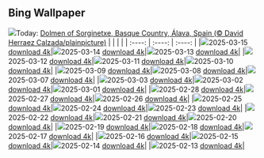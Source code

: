 ## Bing Wallpaper
![](./wallpaper/2025-03-15.jpg)Today: [Dolmen of Sorginetxe, Basque Country, Álava, Spain (© David Herraez Calzada/plainpicture)](./wallpaper/2025-03-15.jpg)
|      |      |      |
| :----: | :----: | :----: |
|![](./wallpaper/2025-03-15_sm.jpg)2025-03-15 [download 4k](./wallpaper/2025-03-15.jpg)|![](./wallpaper/2025-03-14_sm.jpg)2025-03-14 [download 4k](./wallpaper/2025-03-14.jpg)|![](./wallpaper/2025-03-13_sm.jpg)2025-03-13 [download 4k](./wallpaper/2025-03-13.jpg)|
|![](./wallpaper/2025-03-12_sm.jpg)2025-03-12 [download 4k](./wallpaper/2025-03-12.jpg)|![](./wallpaper/2025-03-11_sm.jpg)2025-03-11 [download 4k](./wallpaper/2025-03-11.jpg)|![](./wallpaper/2025-03-10_sm.jpg)2025-03-10 [download 4k](./wallpaper/2025-03-10.jpg)|
|![](./wallpaper/2025-03-09_sm.jpg)2025-03-09 [download 4k](./wallpaper/2025-03-09.jpg)|![](./wallpaper/2025-03-08_sm.jpg)2025-03-08 [download 4k](./wallpaper/2025-03-08.jpg)|![](./wallpaper/2025-03-07_sm.jpg)2025-03-07 [download 4k](./wallpaper/2025-03-07.jpg)|
|![](./wallpaper/2025-03-03_sm.jpg)2025-03-03 [download 4k](./wallpaper/2025-03-03.jpg)|![](./wallpaper/2025-03-02_sm.jpg)2025-03-02 [download 4k](./wallpaper/2025-03-02.jpg)|![](./wallpaper/2025-03-01_sm.jpg)2025-03-01 [download 4k](./wallpaper/2025-03-01.jpg)|
|![](./wallpaper/2025-02-28_sm.jpg)2025-02-28 [download 4k](./wallpaper/2025-02-28.jpg)|![](./wallpaper/2025-02-27_sm.jpg)2025-02-27 [download 4k](./wallpaper/2025-02-27.jpg)|![](./wallpaper/2025-02-26_sm.jpg)2025-02-26 [download 4k](./wallpaper/2025-02-26.jpg)|
|![](./wallpaper/2025-02-25_sm.jpg)2025-02-25 [download 4k](./wallpaper/2025-02-25.jpg)|![](./wallpaper/2025-02-24_sm.jpg)2025-02-24 [download 4k](./wallpaper/2025-02-24.jpg)|![](./wallpaper/2025-02-23_sm.jpg)2025-02-23 [download 4k](./wallpaper/2025-02-23.jpg)|
|![](./wallpaper/2025-02-22_sm.jpg)2025-02-22 [download 4k](./wallpaper/2025-02-22.jpg)|![](./wallpaper/2025-02-21_sm.jpg)2025-02-21 [download 4k](./wallpaper/2025-02-21.jpg)|![](./wallpaper/2025-02-20_sm.jpg)2025-02-20 [download 4k](./wallpaper/2025-02-20.jpg)|
|![](./wallpaper/2025-02-19_sm.jpg)2025-02-19 [download 4k](./wallpaper/2025-02-19.jpg)|![](./wallpaper/2025-02-18_sm.jpg)2025-02-18 [download 4k](./wallpaper/2025-02-18.jpg)|![](./wallpaper/2025-02-17_sm.jpg)2025-02-17 [download 4k](./wallpaper/2025-02-17.jpg)|
|![](./wallpaper/2025-02-16_sm.jpg)2025-02-16 [download 4k](./wallpaper/2025-02-16.jpg)|![](./wallpaper/2025-02-15_sm.jpg)2025-02-15 [download 4k](./wallpaper/2025-02-15.jpg)|![](./wallpaper/2025-02-14_sm.jpg)2025-02-14 [download 4k](./wallpaper/2025-02-14.jpg)|
|![](./wallpaper/2025-02-13_sm.jpg)2025-02-13 [download 4k](./wallpaper/2025-02-13.jpg)|